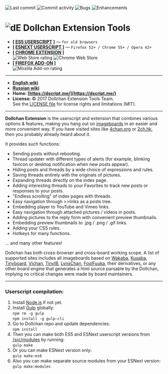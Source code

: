 ![Last commit](https://img.shields.io/github/last-commit/SthephanShinkufag/Dollchan-Extension-Tools.svg)&nbsp;![Commit activity](https://img.shields.io/github/commit-activity/y/SthephanShinkufag/Dollchan-Extension-Tools.svg)&nbsp;![Bugs](https://img.shields.io/github/issues/SthephanShinkufag/Dollchan-Extension-Tools/bug.svg)&nbsp;![Enhancements](https://img.shields.io/github/issues/SthephanShinkufag/Dollchan-Extension-Tools/enhancement.svg)

# ![dE](https://raw.githubusercontent.com/SthephanShinkufag/Dollchan-Extension-Tools/master/extension/icons/logo-32.png) Dollchan Extension Tools

- **[ [ES5 USERSCRIPT](https://raw.github.com/SthephanShinkufag/Dollchan-Extension-Tools/master/Dollchan_Extension_Tools.user.js) ]** &mdash; `for old browsers`
- **[ [ESNEXT USERSCRIPT ](https://github.com/SthephanShinkufag/Dollchan-Extension-Tools/raw/master/src/Dollchan_Extension_Tools.es6.user.js) ]** &mdash; `Firefox 52+ / Chrome 55+ / Opera 42+`
- **[ [CHROME EXTENSION](https://chrome.google.com/webstore/detail/dollchan-extension-tools/ipnoalfffblkaodfmipjjgkfbgcfadad) ]**<br>![Web Store rating](https://img.shields.io/chrome-web-store/rating/ipnoalfffblkaodfmipjjgkfbgcfadad.svg)&nbsp;![Chrome Web Store](https://img.shields.io/chrome-web-store/users/ipnoalfffblkaodfmipjjgkfbgcfadad.svg)
- **[ [FIREFOX ADD-ON](https://addons.mozilla.org/ru/firefox/addon/dollchan-extension/) ]**<br>![Mozilla Add-on rating](https://img.shields.io/amo/rating/dollchan-extension.svg)

---
- **[English wiki](https://github.com/SthephanShinkufag/Dollchan-Extension-Tools/wiki/home-en)**
- **[Russian wiki](https://github.com/SthephanShinkufag/Dollchan-Extension-Tools/wiki)**
- **Home: [https://dscript.me/](https://dscript.me/)**
- **License:** © 2017 Dollchan Extension Tools Team.<br>See the [LICENSE file](https://github.com/SthephanShinkufag/Dollchan-Extension-Tools/blob/master/LICENSE) for license rights and limitations (MIT).

---
**Dollchan Extension** is the userscript and extension that combines various options & features, making you hang out on [imageboards](https://en.wikipedia.org/wiki/Imageboard) in an easier and more convenient way. If you have visited sites like [4chan.org](http://4chan.org/) or [2ch.hk](https://2ch.hk/), then you probably already heard about it.

It provides such functions:
- Sending posts without rebooting.
- Thread updater with different types of alerts (for example, blinking favicon or desktop notification when new posts appear).
- Hiding posts and threads by a wide choice of expressions and rules.
- Saving threads entirely with the originals of pictures.
- Expanding threads directly on the index page.
- Adding interesting threads to your Favorites to track new posts or responses to your posts.
- "Endless scrolling" of index pages with threads.
- Easy navigation through >>links as a posts tree.
- Embedding player to YouTube and Vimeo links.
- Easy navigation through attached pictures / videos in posts.
- Adding pictures to the reply form with convenient preview thumbnails.
- Embedding preview thumbnails to .jpg / .png / .gif links.
- Adding your CSS rules.
- Hotkeys for many functions.

... and many other features!

Dollchan has both cross-browser and cross-board working scope. A list of supported sites includes all imageboards based on [Wakaba](https://wakaba.c3.cx/s/web/wakaba_kareha), [Kusaba](http://kusabax.cultnet.net/), [Tinyboard](https://github.com/savetheinternet/Tinyboard), [Vichan](https://github.com/vichan-devel/vichan), [TinyIB](https://github.com/tslocum/TinyIB), [LynxChan](https://gitgud.io/LynxChan/LynxChan), [FoolFuuka](https://github.com/FoolCode/FoolFuuka), their derivatives, or any other board engine that generates a html source parsable by the Dollchan, implying no critical changes were made by board maintainers.

---
### Userscript compilation:

1. Install [Node.js](https://nodejs.org/) if not yet.
2. Install [Gulp](http://gulpjs.com/) globally:<br>
`npm rm -g gulp`<br>
`npm install -g gulp-cli`
3. Go to Dollchan repo and update dependencies:<br>
`npm install`
4. Then you can make both ES5 and ESNext userscript versions from [/src/modules](https://github.com/SthephanShinkufag/Dollchan-Extension-Tools/tree/master/src/modules) by running:<br>
`gulp make`
5. Or you can make ESNext version only:<br>
`gulp make:es6`
6. Also you can make separate source modules from your ESNext version:<br>
`gulp make:modules`
